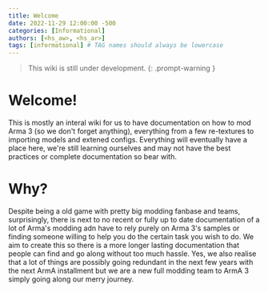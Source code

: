 ```yaml
---
title: Welcome
date: 2022-11-29 12:00:00 -500
categories: [Informational]
authors: [<hs_aw>, <hs_ar>] 
tags: [informational] # TAG names should always be lowercase
---
```


> This wiki is still under development.
{: .prompt-warning }

# Welcome!

This is mostly an interal wiki for us to have documentation on how to mod Arma 3 (so we don't forget anything), everything from a few re-textures to importing models and extened configs. Everything will eventually have a place here, we're still learning ourselves and may not have the best practices or complete documentation so bear with.

# Why?

Despite being a old game with pretty big modding fanbase and teams, surprisingly, there is next to no recent or fully up to date documentation of a lot of Arma's modding adn have to rely purely on Arma 3's samples or finding someone willing to help you do the certain task you wish to do. We aim to create this so there is a more longer lasting documentation that people can find and go along without too much hassle. Yes, we also realise that a lot of things are possibly going redundant in the next few years with the next ArmA installment but we are a new full modding team to ArmA 3 simply going along our merry journey.
